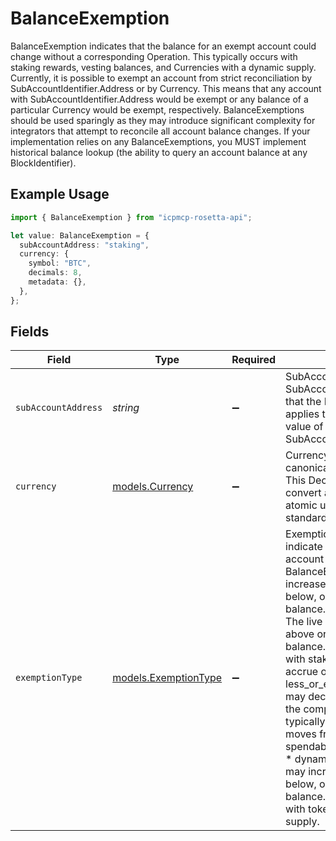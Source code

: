 # BalanceExemption

BalanceExemption indicates that the balance for an exempt account could change without a corresponding Operation. This typically occurs with staking rewards, vesting balances, and Currencies with a dynamic supply. Currently, it is possible to exempt an account from strict reconciliation by SubAccountIdentifier.Address or by Currency. This means that any account with SubAccountIdentifier.Address would be exempt or any balance of a particular Currency would be exempt, respectively. BalanceExemptions should be used sparingly as they may introduce significant complexity for integrators that attempt to reconcile all account balance changes. If your implementation relies on any BalanceExemptions, you MUST implement historical balance lookup (the ability to query an account balance at any BlockIdentifier).

## Example Usage

```typescript
import { BalanceExemption } from "icpmcp-rosetta-api";

let value: BalanceExemption = {
  subAccountAddress: "staking",
  currency: {
    symbol: "BTC",
    decimals: 8,
    metadata: {},
  },
};
```

## Fields

| Field                                                                                                                                                                                                                                                                                                                                                                                                                                                                                                                                                                                                                                                                             | Type                                                                                                                                                                                                                                                                                                                                                                                                                                                                                                                                                                                                                                                                              | Required                                                                                                                                                                                                                                                                                                                                                                                                                                                                                                                                                                                                                                                                          | Description                                                                                                                                                                                                                                                                                                                                                                                                                                                                                                                                                                                                                                                                       | Example                                                                                                                                                                                                                                                                                                                                                                                                                                                                                                                                                                                                                                                                           |
| --------------------------------------------------------------------------------------------------------------------------------------------------------------------------------------------------------------------------------------------------------------------------------------------------------------------------------------------------------------------------------------------------------------------------------------------------------------------------------------------------------------------------------------------------------------------------------------------------------------------------------------------------------------------------------- | --------------------------------------------------------------------------------------------------------------------------------------------------------------------------------------------------------------------------------------------------------------------------------------------------------------------------------------------------------------------------------------------------------------------------------------------------------------------------------------------------------------------------------------------------------------------------------------------------------------------------------------------------------------------------------- | --------------------------------------------------------------------------------------------------------------------------------------------------------------------------------------------------------------------------------------------------------------------------------------------------------------------------------------------------------------------------------------------------------------------------------------------------------------------------------------------------------------------------------------------------------------------------------------------------------------------------------------------------------------------------------- | --------------------------------------------------------------------------------------------------------------------------------------------------------------------------------------------------------------------------------------------------------------------------------------------------------------------------------------------------------------------------------------------------------------------------------------------------------------------------------------------------------------------------------------------------------------------------------------------------------------------------------------------------------------------------------- | --------------------------------------------------------------------------------------------------------------------------------------------------------------------------------------------------------------------------------------------------------------------------------------------------------------------------------------------------------------------------------------------------------------------------------------------------------------------------------------------------------------------------------------------------------------------------------------------------------------------------------------------------------------------------------- |
| `subAccountAddress`                                                                                                                                                                                                                                                                                                                                                                                                                                                                                                                                                                                                                                                               | *string*                                                                                                                                                                                                                                                                                                                                                                                                                                                                                                                                                                                                                                                                          | :heavy_minus_sign:                                                                                                                                                                                                                                                                                                                                                                                                                                                                                                                                                                                                                                                                | SubAccountAddress is the SubAccountIdentifier.Address that the BalanceExemption applies to (regardless of the value of SubAccountIdentifier.Metadata).                                                                                                                                                                                                                                                                                                                                                                                                                                                                                                                            | staking                                                                                                                                                                                                                                                                                                                                                                                                                                                                                                                                                                                                                                                                           |
| `currency`                                                                                                                                                                                                                                                                                                                                                                                                                                                                                                                                                                                                                                                                        | [models.Currency](../models/currency.md)                                                                                                                                                                                                                                                                                                                                                                                                                                                                                                                                                                                                                                          | :heavy_minus_sign:                                                                                                                                                                                                                                                                                                                                                                                                                                                                                                                                                                                                                                                                | Currency is composed of a canonical Symbol and Decimals. This Decimals value is used to convert an Amount.Value from atomic units (Satoshis) to standard units (Bitcoins).                                                                                                                                                                                                                                                                                                                                                                                                                                                                                                        |                                                                                                                                                                                                                                                                                                                                                                                                                                                                                                                                                                                                                                                                                   |
| `exemptionType`                                                                                                                                                                                                                                                                                                                                                                                                                                                                                                                                                                                                                                                                   | [models.ExemptionType](../models/exemptiontype.md)                                                                                                                                                                                                                                                                                                                                                                                                                                                                                                                                                                                                                                | :heavy_minus_sign:                                                                                                                                                                                                                                                                                                                                                                                                                                                                                                                                                                                                                                                                | ExemptionType is used to indicate if the live balance for an account subject to a BalanceExemption could increase above, decrease below, or equal the computed balance. * greater_or_equal: The live balance may increase above or equal the computed balance. This typically   occurs with staking rewards that accrue on each block. * less_or_equal: The live balance may decrease below or equal the computed balance. This typically   occurs as balance moves from locked to spendable on a vesting account. * dynamic: The live balance may increase above, decrease below, or equal the computed balance. This   typically occurs with tokens that have a dynamic supply. |                                                                                                                                                                                                                                                                                                                                                                                                                                                                                                                                                                                                                                                                                   |